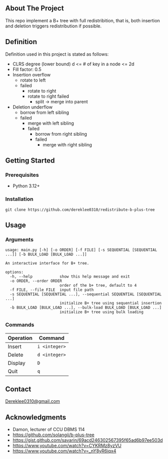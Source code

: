 ## About The Project
This repo implement a B+ tree with full redistribition, that is,
both insertion and deletion triggers redistribution if possible.

## Definition
Definition used in this project is stated as follows:
- CLRS degree (lower bound) d <= # of key in a node <= 2d
- Fill factor: 0.5
- Insertion overflow
  - rotate to left
  - failed
    - rotate to right
    - rotate to right failed
      - split -> merge into parent
- Deletion underflow 
  - borrow from left sibling
  - failed
    - merge with left sibling
    - failed
      - borrow from right sibling
      - failed
        - merge with right sibling

## Getting Started

### Prerequisites
- Python 3.12+

### Installation
```
git clone https://github.com/dereklee0310/redistribute-b-plus-tree
```

## Usage
### Arguments
```
usage: main.py [-h] [-o ORDER] [-f FILE] [-s SEQUENTIAL [SEQUENTIAL ...]] [-b BULK_LOAD [BULK_LOAD ...]]

An interactive interface for B+ tree.

options:
  -h, --help            show this help message and exit
  -o ORDER, --order ORDER
                        order of the b+ tree, default to 4
  -f FILE, --file FILE  input file path
  -s SEQUENTIAL [SEQUENTIAL ...], --sequential SEQUENTIAL [SEQUENTIAL ...]
                        initialize B+ tree using sequential insertion
  -b BULK_LOAD [BULK_LOAD ...], --bulk-load BULK_LOAD [BULK_LOAD ...]
                        initialize B+ tree using bulk loading
```
### Commands
| Operation | Command       |
| --------- | ------------- |
| Insert    | `i <integer>` |
| Delete    | `d <integer>` |
| Display   | `D`           |
| Quit      | `q`           |

## Contact
Dereklee0310@gmail.com

## Acknowledgments
* Damon, lecturer of CCU DBMS 114
* https://github.com/solangii/b-plus-tree
* https://gist.github.com/savarin/69acd246302567395f65ad6b97ee503d
* https://www.youtube.com/watch?v=CYKRMz8yzVU
* https://www.youtube.com/watch?v=_nY8yR6iqx4